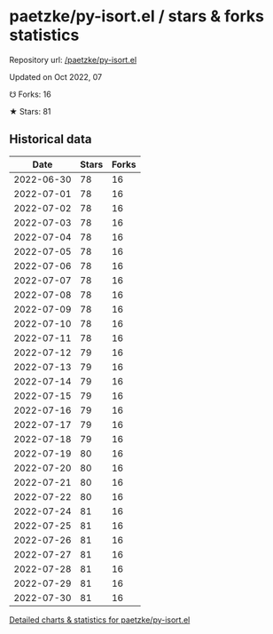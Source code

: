 # paetzke/py-isort.el / stars & forks statistics

Repository url: [/paetzke/py-isort.el](https://github.com/paetzke/py-isort.el)

Updated on Oct 2022, 07

☋ Forks: 16

★ Stars: 81

## Historical data
| Date | Stars | Forks |
|------|-------|-------|
| 2022-06-30 | 78 | 16 | 
| 2022-07-01 | 78 | 16 | 
| 2022-07-02 | 78 | 16 | 
| 2022-07-03 | 78 | 16 | 
| 2022-07-04 | 78 | 16 | 
| 2022-07-05 | 78 | 16 | 
| 2022-07-06 | 78 | 16 | 
| 2022-07-07 | 78 | 16 | 
| 2022-07-08 | 78 | 16 | 
| 2022-07-09 | 78 | 16 | 
| 2022-07-10 | 78 | 16 | 
| 2022-07-11 | 78 | 16 | 
| 2022-07-12 | 79 | 16 | 
| 2022-07-13 | 79 | 16 | 
| 2022-07-14 | 79 | 16 | 
| 2022-07-15 | 79 | 16 | 
| 2022-07-16 | 79 | 16 | 
| 2022-07-17 | 79 | 16 | 
| 2022-07-18 | 79 | 16 | 
| 2022-07-19 | 80 | 16 | 
| 2022-07-20 | 80 | 16 | 
| 2022-07-21 | 80 | 16 | 
| 2022-07-22 | 80 | 16 | 
| 2022-07-24 | 81 | 16 | 
| 2022-07-25 | 81 | 16 | 
| 2022-07-26 | 81 | 16 | 
| 2022-07-27 | 81 | 16 | 
| 2022-07-28 | 81 | 16 | 
| 2022-07-29 | 81 | 16 | 
| 2022-07-30 | 81 | 16 | 


[Detailed charts & statistics for paetzke/py-isort.el](https://reviewgithub.com/rep/paetzke/py-isort.el)
